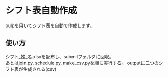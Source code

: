 # シフト表自動作成
pulpを用いてシフト表を自動で作成します。

## 使い方
シフト_姓_名.xlsxを配布し、submitフォルダに回収。  
あとはjoin.py, schedule.py, make_csv.pyを順に実行する。
outputに二つのシフト表が生成される(csv)